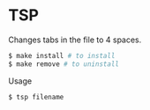 # TSP

Changes tabs in the file to 4 spaces.

```sh
$ make install # to install
$ make remove # to uninstall
```

Usage

```sh
$ tsp filename
```
